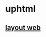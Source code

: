 # uphtml

## [layout web](https://www.canva.com/design/DAFwRhcf7AE/dG63C76DvXO4hVdYdAjNbQ/edit?utm_content=DAFwRhcf7AE&utm_campaign=designshare&utm_medium=link2&utm_source=sharebutton)
